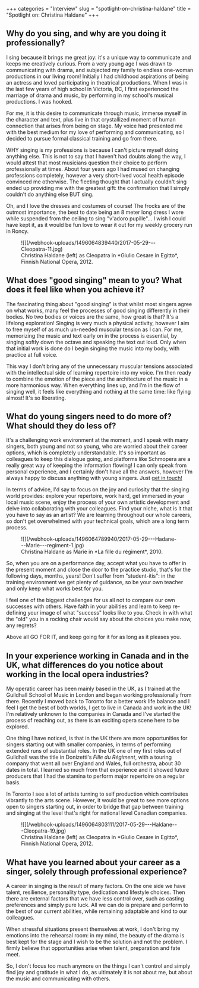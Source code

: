 +++
categories = "Interview"
slug = "spotlight-on-christina-haldane"
title = "Spotlight on: Christina Haldane"
+++

## Why do you sing, and why are you doing it professionally?

I sing because it brings me great joy: it's a unique way to communicate and keeps me creatively curious. From a very young age I was drawn to communicating with drama, and subjected my family to endless one-woman productions in our living room! Initially I had childhood aspirations of being an actress and loved participating in theatrical productions. When I was in the last few years of high school in Victoria, BC, I first experienced the marriage of drama and music, by performing in my school's musical productions. I was hooked. 

For me, it is this desire to communicate through music, immerse myself in the character and text, plus live in that crystallized moment of human connection that arises from being on stage. My voice had presented me with the best medium for my love of performing and communicating, so I decided to pursue formal classical training and go from there.

WHY singing is my professions is because I can't picture myself doing anything else. This is not to say that I haven't had doubts along the way, I would attest that most musicians question their choice to perform professionally at times. About four years ago I had mused on changing professions completely, however a very short-lived vocal health episode convinced me otherwise. The fleeting thought that I actually couldn't sing ended up providing me with the greatest gift: the confirmation that I simply couldn't do anything else BUT sing. 

Oh, and I love the dresses and costumes of course! The frocks are of the outmost importance, the best to date being an 8 meter long dress I wore while suspended from the ceiling to sing "v'adoro pupille"... I wish I could have kept it, as it would be fun love to wear it out for my weekly grocery run in Roncy.

<figure data-type="image">
![](/webhook-uploads/1496064839440/2017-05-29---Cleopatra-11.jpg)<figcaption>Christina Haldane (left) as Cleopatra in *Giulio Cesare in Egitto*, Finnish National Opera, 2012.</figcaption>
</figure>

## What does "good singing" mean to you? What does it feel like when you achieve it?

The fascinating thing about "good singing" is that whilst most singers agree on what works, many feel the processes of good singing differently in their bodies. No two bodies or voices are the same, how great is that? It's a lifelong exploration! Singing is very much a physical activity, however I aim to free myself of as much un-needed muscular tension as I can. For me, memorizing the music and text early on in the process is essential, by singing softly down the octave and speaking the text out loud. Only when that initial work is done do I begin singing the music into my body, with practice at full voice. 

This way I don't bring any of the unnecessary muscular tensions associated with the intellectual side of learning repertoire into my voice. I'm then ready to combine the emotion of the piece and the architecture of the music in a more harmonious way. When everything lines up, and I’m in the flow of singing well, it feels like everything and nothing at the same time: like flying almost! It's so liberating.

## What do young singers need to do more of? What should they do less of?

It's a challenging work environment at the moment, and I speak with many singers, both young and not so young, who are worried about their career options, which is completely understandable. It's so important as colleagues to keep this dialogue going, and platforms like Schmopera are a really great way of keeping the information flowing! I can only speak from personal experience, and I certainly don't have all the answers, however I'm always happy to discuss anything with young singers. Just [get in touch!](mailto:info@christinahaldane.com)

In terms of advice, I'd say to focus on the joy and curiosity that the singing world provides: explore your repertoire, work hard, get immersed in your local music scene, enjoy the process of your own artistic development and delve into collaborating with your colleagues. Find your niche, what is it that you have to say as an artist? We are learning throughout our whole careers, so don't get overwhelmed with your technical goals, which are a long term process. 

<figure data-type="image">
![](/webhook-uploads/1496064789940/2017-05-29---Hadane---Marie---regiment-1.jpg)
<figcaption>Christina Haldane as Marie in *La fille du régiment*, 2010.</figcaption>
</figure>

So, when you are on a performance day, accept what you have to offer in the present moment and close the door to the practice studio, that's for the following days, months, years! Don't suffer from "student-itis": in the training environment we get plenty of guidance, so be your own teacher and only keep what works best for you. 

I feel one of the biggest challenges for us all not to compare our own successes with others. Have faith in your abilities and learn to keep re-defining your image of what "success" looks like to you. Check in with what the "old" you in a rocking chair would say about the choices you make now, any regrets? 

Above all GO FOR IT, and keep going for it for as long as it pleases you.

## In your experience working in Canada and in the UK, what differences do you notice about working in the local opera industries?

My operatic career has been mainly based in the UK, as I trained at the Guildhall School of Music in London and began working professionally from there. Recently I moved back to Toronto for a better work life balance and I feel I get the best of both worlds, I get to live in Canada and work in the UK! I'm relatively unknown to the companies in Canada and I've started the process of reaching out, as there is an exciting opera scene here to be explored. 

One thing I have noticed, is that in the UK there are more opportunities for singers starting out with smaller companies, in terms of performing extended runs of substantial roles. In the UK one of my first roles out of Guildhall was the title in Donizetti's *Fille du Régiment*, with a touring company that went all over England and Wales, full orchestra, about 30 dates in total. I learned so much from that experience and it showed future producers that I had the stamina to perform major repertoire on a regular basis. 

In Toronto I see a lot of artists turning to self production which contributes vibrantly to the arts scene. However, it would be great to see more options open to singers starting out, in order to bridge that gap between training and singing at the level that's right for national level Canadian companies.

<figure data-type="image">
![](/webhook-uploads/1496064803111/2017-05-29---Haldane---Cleopatra-19.jpg)
<figcaption>Christina Haldane (left) as Cleopatra in *Giulio Cesare in Egitto*, Finnish National Opera, 2012.</figcaption>
</figure>

## What have you learned about your career as a singer, solely through professional experience?

A career in singing is the result of many factors. On the one side we have talent, resilience, personality type, dedication and lifestyle choices. Then there are external factors that we have less control over, such as casting preferences and simply pure luck. All we can do is prepare and perform to the best of our current abilities, while remaining adaptable and kind to our colleagues.

When stressful situations present themselves at work, I don't bring my emotions into the rehearsal room: in my mind, the beauty of the drama is best kept for the stage and I wish to be the solution and not the problem. I firmly believe that opportunities arise when talent, preparation and fate meet.

So, I don't focus too much anymore on the things I can't control and simply find joy and gratitude in what I do, as ultimately it is not about me, but about the music and communicating with others.
